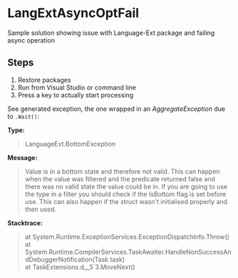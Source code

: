 # LangExtAsyncOptFail
Sample solution showing issue with Language-Ext package and failing async operation

## Steps

1. Restore packages
1. Run from Visual Studio or command line
1. Press a key to actually start processing

See generated exception, the one wrapped in an *AggregateException* due to `.Wait()`:

**Type:**  
> LanguageExt.BottomException

**Message:**  
> Value is in a bottom state and therefore not valid.  This can happen when the value was filtered and the predicate returned false and there was no valid state the value could be in.  If you are going to use the type in a filter you should check if the IsBottom flag is set before use.  This can also happen if the struct wasn't initialised properly and then used.

**Stacktrace:**  
>    at System.Runtime.ExceptionServices.ExceptionDispatchInfo.Throw()  
   at System.Runtime.CompilerServices.TaskAwaiter.HandleNonSuccessAndDebuggerNotification(Task task)  
   at TaskExtensions.<SelectMany>d__5`3.MoveNext()

